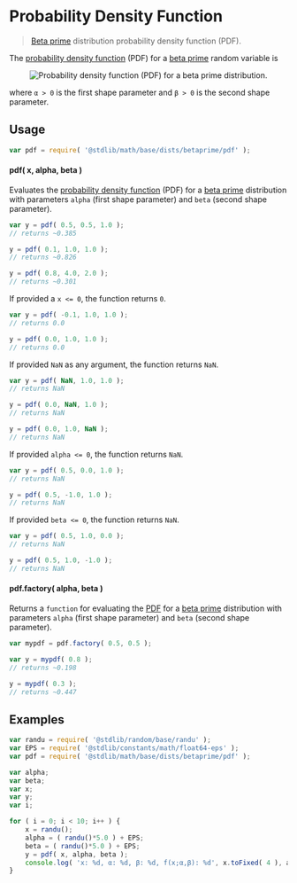 # Probability Density Function

> [Beta prime][betaprime-distribution] distribution probability density function (PDF).

<section class="intro">

The [probability density function][pdf] (PDF) for a [beta prime][betaprime-distribution] random variable is

<!-- <equation class="equation" label="eq:betaprime_pdf" align="center" raw="f(x;\alpha,\beta)= \begin{cases} \frac{\Gamma(\alpha + \beta)}{\Gamma(\alpha) + \Gamma(\beta)}{x^{\alpha-1}(1+x)^{-\alpha-\beta}} & \text{ for } x > 0 \\ 0 & \text{ otherwise } \end{cases}" alt="Probability density function (PDF) for a beta prime distribution."> -->

<div class="equation" align="center" data-raw-text="f(x;\alpha,\beta)= \begin{cases} \frac{\Gamma(\alpha + \beta)}{\Gamma(\alpha) + \Gamma(\beta)}{x^{\alpha-1}(1+x)^{-\alpha-\beta}} &amp; \text{ for } x &gt; 0 \\ 0 &amp; \text{ otherwise } \end{cases}" data-equation="eq:betaprime_pdf">
    <img src="https://cdn.rawgit.com/stdlib-js/stdlib/6c7e930588674097b03b3201c5d368532bba6c67/lib/node_modules/@stdlib/math/base/dists/betaprime/pdf/docs/img/equation_betaprime_pdf.svg" alt="Probability density function (PDF) for a beta prime distribution.">
    <br>
</div>

<!-- </equation> -->

where `α > 0` is the first shape parameter and `β > 0` is the second shape parameter.

</section>

<!-- /.intro -->

<section class="usage">

## Usage

```javascript
var pdf = require( '@stdlib/math/base/dists/betaprime/pdf' );
```

#### pdf( x, alpha, beta )

Evaluates the [probability density function][pdf] (PDF) for a [beta prime][betaprime-distribution]  distribution with parameters `alpha` (first shape parameter) and `beta` (second shape parameter).

```javascript
var y = pdf( 0.5, 0.5, 1.0 );
// returns ~0.385

y = pdf( 0.1, 1.0, 1.0 );
// returns ~0.826

y = pdf( 0.8, 4.0, 2.0 );
// returns ~0.301
```

If provided a `x <= 0`, the function returns `0`.

```javascript
var y = pdf( -0.1, 1.0, 1.0 );
// returns 0.0

y = pdf( 0.0, 1.0, 1.0 );
// returns 0.0
```

If provided `NaN` as any argument, the function returns `NaN`.

```javascript
var y = pdf( NaN, 1.0, 1.0 );
// returns NaN

y = pdf( 0.0, NaN, 1.0 );
// returns NaN

y = pdf( 0.0, 1.0, NaN );
// returns NaN
```

If provided `alpha <= 0`, the function returns `NaN`.

```javascript
var y = pdf( 0.5, 0.0, 1.0 );
// returns NaN

y = pdf( 0.5, -1.0, 1.0 );
// returns NaN
```

If provided `beta <= 0`, the function returns `NaN`.

```javascript
var y = pdf( 0.5, 1.0, 0.0 );
// returns NaN

y = pdf( 0.5, 1.0, -1.0 );
// returns NaN
```

#### pdf.factory( alpha, beta )

Returns a `function` for evaluating the [PDF][pdf] for a [beta prime][betaprime-distribution] distribution with parameters `alpha` (first shape parameter) and `beta` (second shape parameter).

```javascript
var mypdf = pdf.factory( 0.5, 0.5 );

var y = mypdf( 0.8 );
// returns ~0.198

y = mypdf( 0.3 );
// returns ~0.447
```

</section>

<!-- /.usage -->

<section class="examples">

## Examples

<!-- eslint no-undef: "error" -->

```javascript
var randu = require( '@stdlib/random/base/randu' );
var EPS = require( '@stdlib/constants/math/float64-eps' );
var pdf = require( '@stdlib/math/base/dists/betaprime/pdf' );

var alpha;
var beta;
var x;
var y;
var i;

for ( i = 0; i < 10; i++ ) {
    x = randu();
    alpha = ( randu()*5.0 ) + EPS;
    beta = ( randu()*5.0 ) + EPS;
    y = pdf( x, alpha, beta );
    console.log( 'x: %d, α: %d, β: %d, f(x;α,β): %d', x.toFixed( 4 ), alpha.toFixed( 4 ), beta.toFixed( 4 ), y.toFixed( 4 ) );
}
```

</section>

<!-- /.examples -->

<section class="links">

[betaprime-distribution]: https://en.wikipedia.org/wiki/Beta_prime_distribution

[pdf]: https://en.wikipedia.org/wiki/Probability_density_function

</section>

<!-- /.links -->
